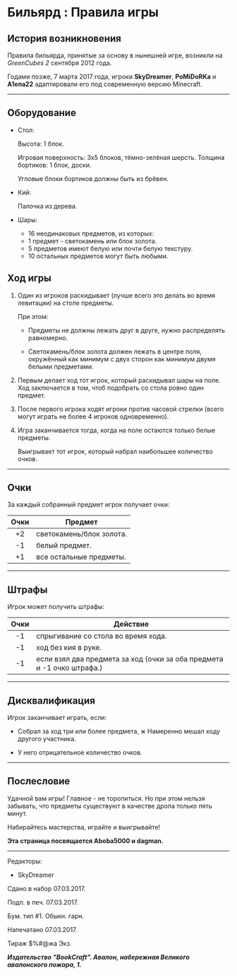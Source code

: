 # Бильярд : Правила игры #

## История возникновения ##

Правила бильярда, принятые за основу в нынешней игре, возникли на *GreenCubes 2* сентября 2012 года.

Годами позже, 7 марта 2017 года, игроки **SkyDreamer**, **PoMiDoRKa** и **А1епа22** адаптировали его под современную версию Minecraft.

***

## Оборудование ##

- Стол:
  
  Высота: 1 блок.

  Игровая поверхность: 3x5 блоков, тёмно-зелёная шерсть. Толщина бортиков: 1 блок, доски.

  Угловые блоки бортиков должны быть из брёвен.

- Кий:

  Палочка из дерева.

- Шары:

  - 16 неодинаковых предметов, из которых:
  - 1 предмет - светокамень или блок золота.
  - 5 предметов имеют белую или почти белую текстуру.
  - 10 остальных предметов могут быть любыми.

## Ход игры ##

1. Один из игроков раскидывает (лучше всего это делать во время левитации) на столе предметы.

    При этом:

    - Предметы не должны лежать друг в друге, нужно распределять равномерно.

    - Светокамень/блок золота должен лежать в центре поля, окружённый как минимум с двух сторон как минимум двумя белыми предметами.

2. Первым делает ход тот игрок, который раскидывал шары на поле. Ход заключается в том, чтоб подобрать со стола ровно один предмет.

3. После первого игрока ходят игроки против
часовой стрелки (всего могут играть не более 4 игроков одновременно).

4. Игра заканчивается тогда, когда на поле остаются только белые предметы.

    Выигрывает тот игрок, который набрал наибольшее количество очков.

***

## Очки ##

За каждый собранный предмет игрок получает очки:

|Очки|        Предмет           |
|:--:|--------------------------|
|+2  | светокамень/блок золота. |
|-1  | белый предмет.           |
|+1  | все остальные предметы.  |

***

## Штрафы ##

Игрок может получить штрафы:

|Очки|                          Действие                                        |
|:--:|--------------------------------------------------------------------------|
|-1  | спрыгивание со стола во время хода.                                      |
|-1  | ход без кия в руке.                                                      |
|-1  | если взял два предмета за ход (очки за оба предмета и -1 очко штрафа.)   |

***

## Дисквалификация ##

Игрок заканчивает играть, если:

- Собрал за ход три или более предмета, ж Намеренно мешал ходу другого участника. 

- У него отрицательное количество очков.

***

## Послесловие ##

Удачной вам игры! Главное - не торопиться. Но при этом нельзя забывать, что предметы существуют в качестве дропа только пять минут.

Набирайтесь мастерства, играйте и выигрывайте!

**Эта страница посвящается Aboba5000 и dagman.**

***

Редакторы:

- SkyDreamer

Сдано в набор 07.03.2017.

Подп. в печ. 07.03.2017.

Бум. тип #1. Обыкн. гарн.

Напечатано 07.03.2017.

Тираж $%#@жа Экз.

***Издательство "BookCraft". Авалон, набережная Великого авалонского пожара, 1.***
